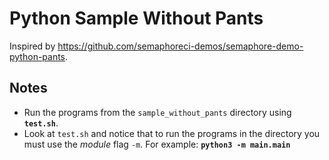 # Python Sample Without Pants

Inspired by <https://github.com/semaphoreci-demos/semaphore-demo-python-pants>.

## Notes

- Run the programs from the `sample_without_pants` directory using **`test.sh`**.
- Look at `test.sh` and notice that to run the programs in the directory you
  must use the *module* flag `-m`. For example: **`python3 -m main.main`**

